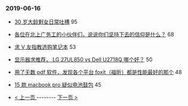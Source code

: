 ### 2019-06-16 
- [30 岁大龄剩女日常吐槽](https://www.v2ex.com/t/574429) 95
- [各位在北上广务工的小伙伴们，说说你们坚持下去的信仰是什么？](https://www.v2ex.com/t/574315) 68
- [求 V 友指教选购笔记本](https://www.v2ex.com/t/574368) 53
- [显示器求推荐， LG 27UL850 vs Dell U2718Q 哪个好？](https://www.v2ex.com/t/574288) 50
- [用了无数 pdf 软件，发现各个平台 foxit（福昕）都是性能最好的那个](https://www.v2ex.com/t/574313) 48
- [15 款 macbook pro 疑似电池鼓包](https://www.v2ex.com/t/574345) 45 

- [ < 上一页 ](https://github.com/able8/v2ex-hot-record/blob/master/2019-06-15.md) -------- [ 下一页 > ](https://github.com/able8/v2ex-hot-record/blob/master/2019-06-17.md)